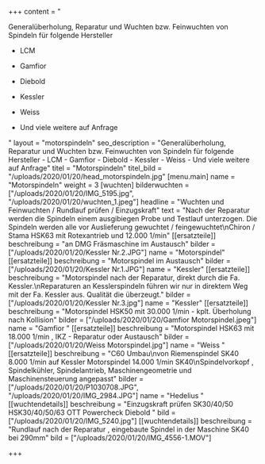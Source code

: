 +++
content = "<p>Generalüberholung, Reparatur und Wuchten bzw. Feinwuchten von Spindeln für folgende Hersteller</p><ul><li><p>LCM</p></li><li><p>Gamfior</p></li><li><p>Diebold</p></li><li><p>Kessler</p></li><li><p>Weiss</p></li><li><p>Und viele weitere auf Anfrage</p></li></ul>"
layout = "motorspindeln"
seo_description = "Generalüberholung, Reparatur und Wuchten bzw. Feinwuchten von Spindeln für folgende Hersteller  - LCM  - Gamfior  - Diebold  - Kessler  - Weiss  - Und viele weitere auf Anfrage"
titel = "Motorspindeln"
titel_bild = "/uploads/2020/01/20/head_motorspindeln.jpg"
[menu.main]
name = "Motorspindeln"
weight = 3
[wuchten]
bilderwuchten = ["/uploads/2020/01/20/IMG_5195.jpg", "/uploads/2020/01/20/wuchten_1.jpeg"]
headline = "Wuchten und Feinwuchten / Rundlauf prüfen / Einzugskraft"
text = "Nach der Reparatur werden die Spindeln einem ausgibiegen Probe und Testlauf unterzogen. Die Spindeln werden alle vor Auslieferung gewuchtet / feingewuchtet\nChiron / Stama HSK63 mit Rotexantrieb und 12.000 1/min"
[[ersatzteile]]
beschreibung = "an DMG Fräsmaschine im Austausch"
bilder = ["/uploads/2020/01/20/Kessler Nr.2.JPG"]
name = "Motorspindel"
[[ersatzteile]]
beschreibung = "Motorspindel im Austausch"
bilder = ["/uploads/2020/01/20/Kessler Nr.1.JPG"]
name = "Kessler"
[[ersatzteile]]
beschreibung = "Motorspindel nach der Reparatur, direkt durch die Fa. Kessler.\nReparaturen an Kesslerspindeln führen wir nur in direktem Weg mit der Fa. Kessler aus. Qualität die überzeugt."
bilder = ["/uploads/2020/01/20/Kessler Nr.3.jpg"]
name = "Kessler"
[[ersatzteile]]
beschreibung = "Motorspindel HSK50 mit 30.000 1/min - kplt. Überholung nach Kollision"
bilder = ["/uploads/2020/01/20/Gamfior Motorspindel.jpeg"]
name = "Gamfior "
[[ersatzteile]]
beschreibung = "Motorspindel HSK63 mit 18.000 1/min , IKZ - Reparatur oder Austausch"
bilder = ["/uploads/2020/01/20/Weiss Motorspindel.jpg"]
name = "Weiss "
[[ersatzteile]]
beschreibung = "C60 Umbau\nvon Riemenspindel SK40 8.000 1/min auf Kessler Motorspindel 14.000 1/min SK40\nSpindelvorkopf , Spindelkühler, Spindelantrieb, Maschinengeometrie und Maschinensteuerung angepasst"
bilder = ["/uploads/2020/01/20/P1030708.JPG", "/uploads/2020/01/20/IMG_2984.JPG"]
name = "Hedelius "
[[wuchtendetails]]
beschreibung = "Einzugskraft prüfen SK30/40/50 HSK30/40/50/63 OTT Powercheck Diebold "
bild = ["/uploads/2020/01/20/IMG_5240.jpg"]
[[wuchtendetails]]
beschreibung = "Rundlauf nach der Reparatur , eingebaute Spindel in der Maschine SK40 bei 290mm"
bild = ["/uploads/2020/01/20/IMG_4556-1.MOV"]

+++
